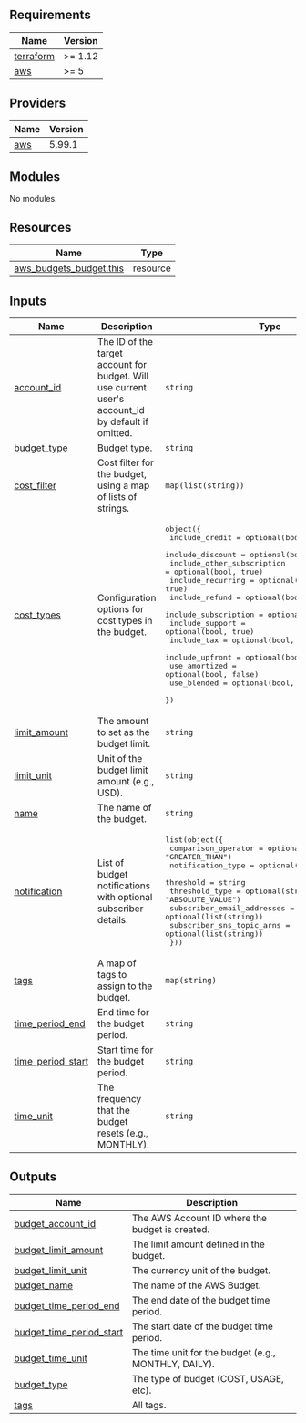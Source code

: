 <!-- BEGIN_TF_DOCS -->
## Requirements

| Name | Version |
|------|---------|
| <a name="requirement_terraform"></a> [terraform](#requirement\_terraform) | >= 1.12 |
| <a name="requirement_aws"></a> [aws](#requirement\_aws) | >= 5 |

## Providers

| Name | Version |
|------|---------|
| <a name="provider_aws"></a> [aws](#provider\_aws) | 5.99.1 |

## Modules

No modules.

## Resources

| Name | Type |
|------|------|
| [aws_budgets_budget.this](https://registry.terraform.io/providers/hashicorp/aws/latest/docs/resources/budgets_budget) | resource |

## Inputs

| Name | Description | Type | Default | Required |
|------|-------------|------|---------|:--------:|
| <a name="input_account_id"></a> [account\_id](#input\_account\_id) | The ID of the target account for budget. Will use current user's account\_id by default if omitted. | `string` | `null` | no |
| <a name="input_budget_type"></a> [budget\_type](#input\_budget\_type) | Budget type. | `string` | `"COST"` | no |
| <a name="input_cost_filter"></a> [cost\_filter](#input\_cost\_filter) | Cost filter for the budget, using a map of lists of strings. | `map(list(string))` | `{}` | no |
| <a name="input_cost_types"></a> [cost\_types](#input\_cost\_types) | Configuration options for cost types in the budget. | <pre>object({<br/>    include_credit             = optional(bool, true)<br/>    include_discount           = optional(bool, true)<br/>    include_other_subscription = optional(bool, true)<br/>    include_recurring          = optional(bool, true)<br/>    include_refund             = optional(bool, true)<br/>    include_subscription       = optional(bool, true)<br/>    include_support            = optional(bool, true)<br/>    include_tax                = optional(bool, true)<br/>    include_upfront            = optional(bool, true)<br/>    use_amortized              = optional(bool, false)<br/>    use_blended                = optional(bool, false)<br/>  })</pre> | `{}` | no |
| <a name="input_limit_amount"></a> [limit\_amount](#input\_limit\_amount) | The amount to set as the budget limit. | `string` | n/a | yes |
| <a name="input_limit_unit"></a> [limit\_unit](#input\_limit\_unit) | Unit of the budget limit amount (e.g., USD). | `string` | `"USD"` | no |
| <a name="input_name"></a> [name](#input\_name) | The name of the budget. | `string` | `null` | no |
| <a name="input_notification"></a> [notification](#input\_notification) | List of budget notifications with optional subscriber details. | <pre>list(object({<br/>    comparison_operator        = optional(string, "GREATER_THAN")<br/>    notification_type          = optional(string, "ACTUAL")<br/>    threshold                  = string<br/>    threshold_type             = optional(string, "ABSOLUTE_VALUE")<br/>    subscriber_email_addresses = optional(list(string))<br/>    subscriber_sns_topic_arns  = optional(list(string))<br/>  }))</pre> | `[]` | no |
| <a name="input_tags"></a> [tags](#input\_tags) | A map of tags to assign to the budget. | `map(string)` | `{}` | no |
| <a name="input_time_period_end"></a> [time\_period\_end](#input\_time\_period\_end) | End time for the budget period. | `string` | `null` | no |
| <a name="input_time_period_start"></a> [time\_period\_start](#input\_time\_period\_start) | Start time for the budget period. | `string` | `null` | no |
| <a name="input_time_unit"></a> [time\_unit](#input\_time\_unit) | The frequency that the budget resets (e.g., MONTHLY). | `string` | `"MONTHLY"` | no |

## Outputs

| Name | Description |
|------|-------------|
| <a name="output_budget_account_id"></a> [budget\_account\_id](#output\_budget\_account\_id) | The AWS Account ID where the budget is created. |
| <a name="output_budget_limit_amount"></a> [budget\_limit\_amount](#output\_budget\_limit\_amount) | The limit amount defined in the budget. |
| <a name="output_budget_limit_unit"></a> [budget\_limit\_unit](#output\_budget\_limit\_unit) | The currency unit of the budget. |
| <a name="output_budget_name"></a> [budget\_name](#output\_budget\_name) | The name of the AWS Budget. |
| <a name="output_budget_time_period_end"></a> [budget\_time\_period\_end](#output\_budget\_time\_period\_end) | The end date of the budget time period. |
| <a name="output_budget_time_period_start"></a> [budget\_time\_period\_start](#output\_budget\_time\_period\_start) | The start date of the budget time period. |
| <a name="output_budget_time_unit"></a> [budget\_time\_unit](#output\_budget\_time\_unit) | The time unit for the budget (e.g., MONTHLY, DAILY). |
| <a name="output_budget_type"></a> [budget\_type](#output\_budget\_type) | The type of budget (COST, USAGE, etc). |
| <a name="output_tags"></a> [tags](#output\_tags) | All tags. |
<!-- END_TF_DOCS -->